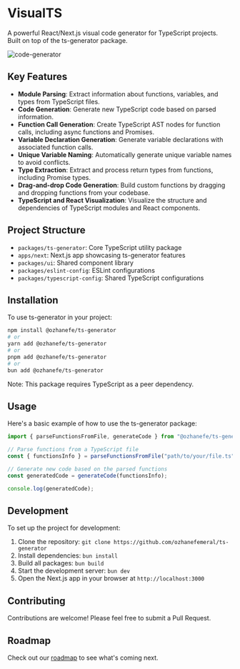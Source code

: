 # VisualTS

A powerful React/Next.js visual code generator for TypeScript projects. Built on top of the ts-generator package.

![code-generator](https://github.com/ozhanefemeral/visual-ts/assets/22786810/68d5f1ea-84dd-4955-abf9-81b3e0e5b1d3)

## Key Features

- **Module Parsing**: Extract information about functions, variables, and types from TypeScript files.
- **Code Generation**: Generate new TypeScript code based on parsed information.
- **Function Call Generation**: Create TypeScript AST nodes for function calls, including async functions and Promises.
- **Variable Declaration Generation**: Generate variable declarations with associated function calls.
- **Unique Variable Naming**: Automatically generate unique variable names to avoid conflicts.
- **Type Extraction**: Extract and process return types from functions, including Promise types.
- **Drag-and-drop Code Generation**: Build custom functions by dragging and dropping functions from your codebase.
- **TypeScript and React Visualization**: Visualize the structure and dependencies of TypeScript modules and React components.

## Project Structure

- `packages/ts-generator`: Core TypeScript utility package
- `apps/next`: Next.js app showcasing ts-generator features
- `packages/ui`: Shared component library
- `packages/eslint-config`: ESLint configurations
- `packages/typescript-config`: Shared TypeScript configurations

## Installation

To use ts-generator in your project:

```bash
npm install @ozhanefe/ts-generator
# or
yarn add @ozhanefe/ts-generator
# or
pnpm add @ozhanefe/ts-generator
# or
bun add @ozhanefe/ts-generator
```

Note: This package requires TypeScript as a peer dependency.

## Usage

Here's a basic example of how to use the ts-generator package:

```typescript
import { parseFunctionsFromFile, generateCode } from "@ozhanefe/ts-generator";

// Parse functions from a TypeScript file
const { functionsInfo } = parseFunctionsFromFile("path/to/your/file.ts");

// Generate new code based on the parsed functions
const generatedCode = generateCode(functionsInfo);

console.log(generatedCode);
```

## Development

To set up the project for development:

1. Clone the repository: `git clone https://github.com/ozhanefemeral/ts-generator`
2. Install dependencies: `bun install`
3. Build all packages: `bun build`
4. Start the development server: `bun dev`
5. Open the Next.js app in your browser at `http://localhost:3000`

## Contributing

Contributions are welcome! Please feel free to submit a Pull Request.

## Roadmap

Check out our [roadmap](https://visual-ts.vercel.app/roadmap) to see what's coming next.
